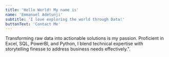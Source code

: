```yaml
---
title: 'Hello World! My name is'
name: 'Emmanuel Adetunji'
subtitle: 'I love exploring the world through Data!'
buttonText: 'Contact Me'
---
```


Transforming raw data into actionable solutions is my passion. Proficient in Excel, SQL, PowerBI, and Python, I blend technical expertise with storytelling finesse to address business needs effectively.".
